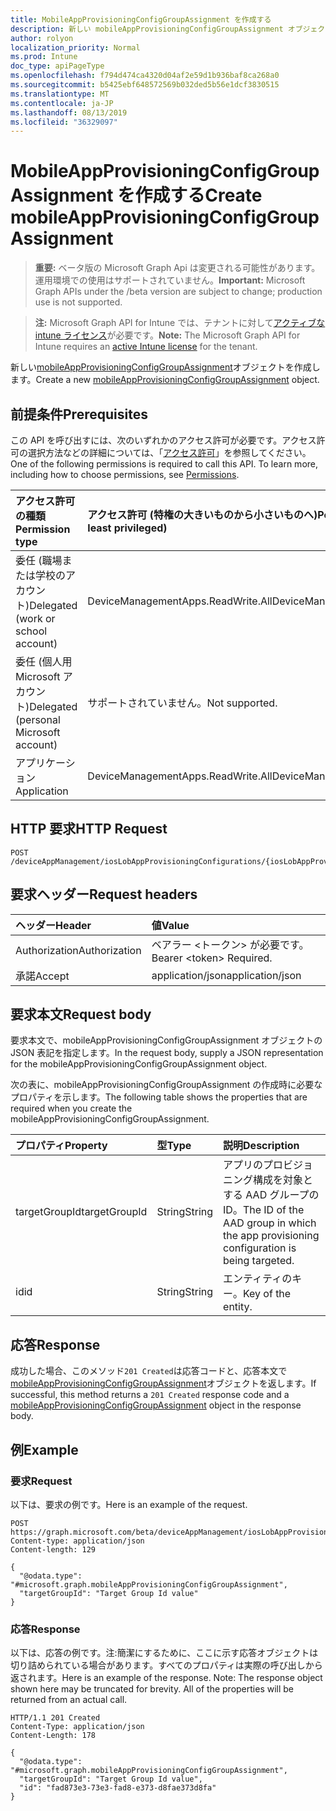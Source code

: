 ```yaml
---
title: MobileAppProvisioningConfigGroupAssignment を作成する
description: 新しい mobileAppProvisioningConfigGroupAssignment オブジェクトを作成します。
author: rolyon
localization_priority: Normal
ms.prod: Intune
doc_type: apiPageType
ms.openlocfilehash: f794d474ca4320d04af2e59d1b936baf8ca268a0
ms.sourcegitcommit: b5425ebf648572569b032ded5b56e1dcf3830515
ms.translationtype: MT
ms.contentlocale: ja-JP
ms.lasthandoff: 08/13/2019
ms.locfileid: "36329097"
---
```

# <a name="create-mobileappprovisioningconfiggroupassignment"></a><span data-ttu-id="cb157-103">MobileAppProvisioningConfigGroupAssignment を作成する</span><span class="sxs-lookup"><span data-stu-id="cb157-103">Create mobileAppProvisioningConfigGroupAssignment</span></span>

> <span data-ttu-id="cb157-104">**重要:** ベータ版の Microsoft Graph Api は変更される可能性があります。運用環境での使用はサポートされていません。</span><span class="sxs-lookup"><span data-stu-id="cb157-104">**Important:** Microsoft Graph APIs under the /beta version are subject to change; production use is not supported.</span></span>

> <span data-ttu-id="cb157-105">**注:** Microsoft Graph API for Intune では、テナントに対して[アクティブな intune ライセンス](https://go.microsoft.com/fwlink/?linkid=839381)が必要です。</span><span class="sxs-lookup"><span data-stu-id="cb157-105">**Note:** The Microsoft Graph API for Intune requires an [active Intune license](https://go.microsoft.com/fwlink/?linkid=839381) for the tenant.</span></span>

<span data-ttu-id="cb157-106">新しい[mobileAppProvisioningConfigGroupAssignment](../resources/intune-apps-mobileappprovisioningconfiggroupassignment.md)オブジェクトを作成します。</span><span class="sxs-lookup"><span data-stu-id="cb157-106">Create a new [mobileAppProvisioningConfigGroupAssignment](../resources/intune-apps-mobileappprovisioningconfiggroupassignment.md) object.</span></span>

## <a name="prerequisites"></a><span data-ttu-id="cb157-107">前提条件</span><span class="sxs-lookup"><span data-stu-id="cb157-107">Prerequisites</span></span>
<span data-ttu-id="cb157-p101">この API を呼び出すには、次のいずれかのアクセス許可が必要です。アクセス許可の選択方法などの詳細については、「[アクセス許可](/graph/permissions-reference)」を参照してください。</span><span class="sxs-lookup"><span data-stu-id="cb157-p101">One of the following permissions is required to call this API. To learn more, including how to choose permissions, see [Permissions](/graph/permissions-reference).</span></span>

|<span data-ttu-id="cb157-110">アクセス許可の種類</span><span class="sxs-lookup"><span data-stu-id="cb157-110">Permission type</span></span>|<span data-ttu-id="cb157-111">アクセス許可 (特権の大きいものから小さいものへ)</span><span class="sxs-lookup"><span data-stu-id="cb157-111">Permissions (from most to least privileged)</span></span>|
|:---|:---|
|<span data-ttu-id="cb157-112">委任 (職場または学校のアカウント)</span><span class="sxs-lookup"><span data-stu-id="cb157-112">Delegated (work or school account)</span></span>|<span data-ttu-id="cb157-113">DeviceManagementApps.ReadWrite.All</span><span class="sxs-lookup"><span data-stu-id="cb157-113">DeviceManagementApps.ReadWrite.All</span></span>|
|<span data-ttu-id="cb157-114">委任 (個人用 Microsoft アカウント)</span><span class="sxs-lookup"><span data-stu-id="cb157-114">Delegated (personal Microsoft account)</span></span>|<span data-ttu-id="cb157-115">サポートされていません。</span><span class="sxs-lookup"><span data-stu-id="cb157-115">Not supported.</span></span>|
|<span data-ttu-id="cb157-116">アプリケーション</span><span class="sxs-lookup"><span data-stu-id="cb157-116">Application</span></span>|<span data-ttu-id="cb157-117">DeviceManagementApps.ReadWrite.All</span><span class="sxs-lookup"><span data-stu-id="cb157-117">DeviceManagementApps.ReadWrite.All</span></span>|

## <a name="http-request"></a><span data-ttu-id="cb157-118">HTTP 要求</span><span class="sxs-lookup"><span data-stu-id="cb157-118">HTTP Request</span></span>
<!-- {
  "blockType": "ignored"
}
-->
``` http
POST /deviceAppManagement/iosLobAppProvisioningConfigurations/{iosLobAppProvisioningConfigurationId}/groupAssignments
```

## <a name="request-headers"></a><span data-ttu-id="cb157-119">要求ヘッダー</span><span class="sxs-lookup"><span data-stu-id="cb157-119">Request headers</span></span>
|<span data-ttu-id="cb157-120">ヘッダー</span><span class="sxs-lookup"><span data-stu-id="cb157-120">Header</span></span>|<span data-ttu-id="cb157-121">値</span><span class="sxs-lookup"><span data-stu-id="cb157-121">Value</span></span>|
|:---|:---|
|<span data-ttu-id="cb157-122">Authorization</span><span class="sxs-lookup"><span data-stu-id="cb157-122">Authorization</span></span>|<span data-ttu-id="cb157-123">ベアラー &lt;トークン&gt; が必要です。</span><span class="sxs-lookup"><span data-stu-id="cb157-123">Bearer &lt;token&gt; Required.</span></span>|
|<span data-ttu-id="cb157-124">承諾</span><span class="sxs-lookup"><span data-stu-id="cb157-124">Accept</span></span>|<span data-ttu-id="cb157-125">application/json</span><span class="sxs-lookup"><span data-stu-id="cb157-125">application/json</span></span>|

## <a name="request-body"></a><span data-ttu-id="cb157-126">要求本文</span><span class="sxs-lookup"><span data-stu-id="cb157-126">Request body</span></span>
<span data-ttu-id="cb157-127">要求本文で、mobileAppProvisioningConfigGroupAssignment オブジェクトの JSON 表記を指定します。</span><span class="sxs-lookup"><span data-stu-id="cb157-127">In the request body, supply a JSON representation for the mobileAppProvisioningConfigGroupAssignment object.</span></span>

<span data-ttu-id="cb157-128">次の表に、mobileAppProvisioningConfigGroupAssignment の作成時に必要なプロパティを示します。</span><span class="sxs-lookup"><span data-stu-id="cb157-128">The following table shows the properties that are required when you create the mobileAppProvisioningConfigGroupAssignment.</span></span>

|<span data-ttu-id="cb157-129">プロパティ</span><span class="sxs-lookup"><span data-stu-id="cb157-129">Property</span></span>|<span data-ttu-id="cb157-130">型</span><span class="sxs-lookup"><span data-stu-id="cb157-130">Type</span></span>|<span data-ttu-id="cb157-131">説明</span><span class="sxs-lookup"><span data-stu-id="cb157-131">Description</span></span>|
|:---|:---|:---|
|<span data-ttu-id="cb157-132">targetGroupId</span><span class="sxs-lookup"><span data-stu-id="cb157-132">targetGroupId</span></span>|<span data-ttu-id="cb157-133">String</span><span class="sxs-lookup"><span data-stu-id="cb157-133">String</span></span>|<span data-ttu-id="cb157-134">アプリのプロビジョニング構成を対象とする AAD グループの ID。</span><span class="sxs-lookup"><span data-stu-id="cb157-134">The ID of the AAD group in which the app provisioning configuration is being targeted.</span></span>|
|<span data-ttu-id="cb157-135">id</span><span class="sxs-lookup"><span data-stu-id="cb157-135">id</span></span>|<span data-ttu-id="cb157-136">String</span><span class="sxs-lookup"><span data-stu-id="cb157-136">String</span></span>|<span data-ttu-id="cb157-137">エンティティのキー。</span><span class="sxs-lookup"><span data-stu-id="cb157-137">Key of the entity.</span></span>|



## <a name="response"></a><span data-ttu-id="cb157-138">応答</span><span class="sxs-lookup"><span data-stu-id="cb157-138">Response</span></span>
<span data-ttu-id="cb157-139">成功した場合、このメソッド`201 Created`は応答コードと、応答本文で[mobileAppProvisioningConfigGroupAssignment](../resources/intune-apps-mobileappprovisioningconfiggroupassignment.md)オブジェクトを返します。</span><span class="sxs-lookup"><span data-stu-id="cb157-139">If successful, this method returns a `201 Created` response code and a [mobileAppProvisioningConfigGroupAssignment](../resources/intune-apps-mobileappprovisioningconfiggroupassignment.md) object in the response body.</span></span>

## <a name="example"></a><span data-ttu-id="cb157-140">例</span><span class="sxs-lookup"><span data-stu-id="cb157-140">Example</span></span>

### <a name="request"></a><span data-ttu-id="cb157-141">要求</span><span class="sxs-lookup"><span data-stu-id="cb157-141">Request</span></span>
<span data-ttu-id="cb157-142">以下は、要求の例です。</span><span class="sxs-lookup"><span data-stu-id="cb157-142">Here is an example of the request.</span></span>
``` http
POST https://graph.microsoft.com/beta/deviceAppManagement/iosLobAppProvisioningConfigurations/{iosLobAppProvisioningConfigurationId}/groupAssignments
Content-type: application/json
Content-length: 129

{
  "@odata.type": "#microsoft.graph.mobileAppProvisioningConfigGroupAssignment",
  "targetGroupId": "Target Group Id value"
}
```

### <a name="response"></a><span data-ttu-id="cb157-143">応答</span><span class="sxs-lookup"><span data-stu-id="cb157-143">Response</span></span>
<span data-ttu-id="cb157-p102">以下は、応答の例です。注:簡潔にするために、ここに示す応答オブジェクトは切り詰められている場合があります。すべてのプロパティは実際の呼び出しから返されます。</span><span class="sxs-lookup"><span data-stu-id="cb157-p102">Here is an example of the response. Note: The response object shown here may be truncated for brevity. All of the properties will be returned from an actual call.</span></span>
``` http
HTTP/1.1 201 Created
Content-Type: application/json
Content-Length: 178

{
  "@odata.type": "#microsoft.graph.mobileAppProvisioningConfigGroupAssignment",
  "targetGroupId": "Target Group Id value",
  "id": "fad873e3-73e3-fad8-e373-d8fae373d8fa"
}
```






